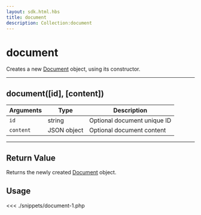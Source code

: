 ```yaml
---
layout: sdk.html.hbs
title: document
description: Collection:document
---
```


# document

Creates a new [Document](/sdk/php/3/classes/document/) object, using its constructor.

---

## document([id], [content])

| Arguments | Type        | Description                 |
| --------- | ----------- | --------------------------- |
| `id`      | string      | Optional document unique ID |
| `content` | JSON object | Optional document content   |

---

## Return Value

Returns the newly created [Document](/sdk/php/3/document) object.

## Usage

<<< ./snippets/document-1.php
